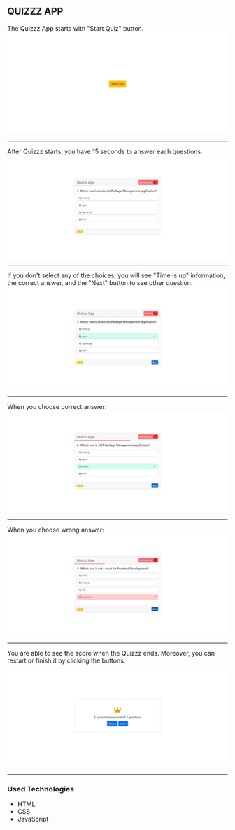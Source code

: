 ## QUIZZZ APP
The Quizzz App starts with "Start Quiz" button.
![](img/start.jpg)
<hr>

After Quizzz starts, you have 15 seconds to answer each questions.
![](img/question.jpg)
<hr>

If you don't select any of the choices, you will see "Time is up" information, the correct answer, and the "Next" button to see other question.
![](img/time-is-up.jpg)
<hr>

When you choose correct answer:
![](img/correct.jpg)
<hr>

When you choose wrong answer:
![](img/wrong.jpg)
<hr>

You are able to see the score when the Quizzz ends. Moreover, you can restart or finish it by clicking the buttons.
![](img/score.jpg)
<hr>

### Used Technologies
- HTML
- CSS
- JavaScript
